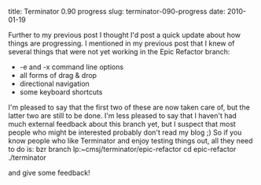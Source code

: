 title: Terminator 0.90 progress
slug: terminator-090-progress
date: 2010-01-19


Further to my previous post I thought I'd post a quick update about how things are progressing. I mentioned in my previous post that I knew of several things that were not yet working in the Epic Refactor branch:

-   -e and -x command line options
-   all forms of drag & drop
-   directional navigation
-   some keyboard shortcuts

I'm pleased to say that the first two of these are now taken care of, but the latter two are still to be done. I'm less pleased to say that I haven't had much external feedback about this branch yet, but I suspect that most people who might be interested probably don't read my blog ;)
So if you know people who like Terminator and enjoy testing things out, all they need to do is:
    bzr branch lp:~cmsj/terminator/epic-refactor
    cd epic-refactor
    ./terminator

and give some feedback!
